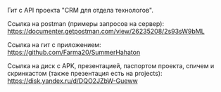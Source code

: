 Гит с API проекта "CRM для отдела технологов".

Ссылка на postman (примеры запросов на сервер): https://documenter.getpostman.com/view/26235208/2s93sW9bML

Ссылка на гит с приложением: https://github.com/Farma20/SummerHahaton

Ссылка на диск с APK, презентацией, паспортом проекта, спичем и скринкастом (также презентация есть на projects): https://disk.yandex.ru/d/DQO2JZbW-Gueww

